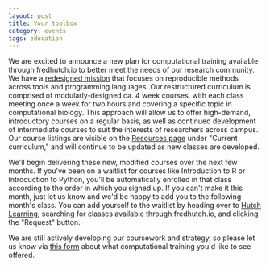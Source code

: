 ```yaml
---
layout: post
title: Your toolbox
category: events
tags: education 
---
```


We are excited to announce a new plan for computational training available through fredhutch.io to better meet the needs of 
our research community. We have a [redesigned mission](http://www.fredhutch.io/about/) that focuses on reproducible methods 
across tools and programming languages. Our restructured curriculum is comprised of modularly-designed ca. 4 week 
courses, with each class meeting once a week 
for two hours and covering a specific topic in computational biology. This approach will allow us to offer high-demand, 
introductory courses on a regular basis, as well as continued development of intermediate courses 
to suit the interests of researchers across campus. Our course listings 
are visible on the [Resources page](http://www.fredhutch.io/resources/) under "Current curriculum," and will continue to be 
updated as new classes are developed.

We'll begin delivering these new, modified courses over the next few months. If you've been on a waitlist for courses like 
Introduction to R or Introduction to Python, you'll be automatically enrolled in that class according to the order in which 
you signed up. If you can't make it this month, just let us know and we'd be happy to add you to the following month's class. 
You can add yourself to the waitlist by heading over to 
[Hutch Learning](https://centernet.fredhutch.org/cn/u/training/lms-project/hutch-learning-information.html), searching for 
classes available through fredhutch.io, and clicking the "Request" 
button. 

We are still actively developing our coursework and strategy, so please let us know via 
[this form](https://goo.gl/forms/PHxEc620npZjnudi2) about what computational training you'd like to see offered. 
